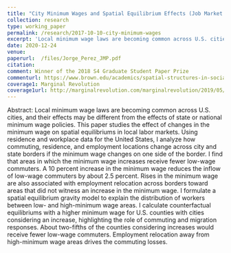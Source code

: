 ```yaml
---
title: "City Minimum Wages and Spatial Equilibrium Effects (Job Market Paper)"
collection: research
type: working_paper
permalink: /research/2017-10-10-city-minimum-wages
excerpt: 'Local minimum wage laws are becoming common across U.S. cities, and their effects may be different from effects of state or nation-wide minimum wage policies. I study the effect of changes in minimum wages on spatial equilibria in local labor markets. Using residence and workplace data for the U.S., I analyze how commuting, residence and work locations change across city and state borders when minimum wages change on either side of the border.'
date: 2020-12-24
venue: 
paperurl:  /files/Jorge_Perez_JMP.pdf
citation: 
comment: Winner of the 2018 S4 Graduate Student Paper Prize 
commenturl: https://www.brown.edu/academics/spatial-structures-in-social-sciences/s4-graduate-student-paper-prize
coverage1: Marginal Revolution
coverage1url: http://marginalrevolution.com/marginalrevolution/2019/05/the-minimum-wage-and-migration-decisions.html
---
```

Abstract: Local minimum wage laws are becoming common across U.S. cities, and their effects may be different from the effects of state or national minimum wage policies. This paper studies the effect of changes in the minimum wage on spatial equilibriums in local labor markets. Using residence and workplace data for the United States, I analyze how commuting, residence, and employment locations change across city and state borders if the minimum wage changes on one side of the border. I find that areas in which the minimum wage increases receive fewer low-wage commuters. A 10 percent increase in the minimum wage reduces the inflow of low-wage commuters by about 2.5 percent. Rises in the minimum wage are also associated with employment relocation across borders toward areas that did not witness an increase in the minimum wage. I formulate a spatial equilibrium gravity model to explain the distribution of workers between low- and high-minimum wage areas. I calculate counterfactual equilibriums with a higher minimum wage for U.S. counties with cities considering an increase, highlighting the role of commuting and migration responses. About two-fifths of the counties considering increases would receive fewer low-wage commuters. Employment relocation away from high-minimum wage areas drives the commuting losses.

